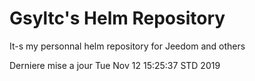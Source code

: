 # Gsyltc's Helm Repository

It-s my personnal helm repository for Jeedom and others

Derniere mise a jour Tue Nov 12 15:25:37 STD 2019
